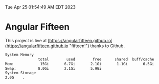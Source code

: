 Tue Apr 25 01:54:49 AM EDT 2023

# Angular Fifteen


This project is live at [https://angularfifteen.github.io](https://angularfifteen.github.io "fifteen!") thanks to Github.

```bash
System Memory
               total        used        free      shared  buff/cache   available
Mem:            15Gi       6.7Gi       2.1Gi       1.1Gi       6.5Gi       7.2Gi
Swap:          8.0Gi       2.1Gi       5.9Gi
System Storage
2.0G	.
```
```bash
